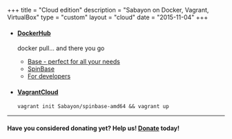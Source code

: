 +++
title = "Cloud edition"
description = "Sabayon on Docker, Vagrant, VirtualBox"
type = "custom"
layout = "cloud"
date = "2015-11-04"
+++

* #### [DockerHub](https://hub.docker.com/u/sabayon/dashboard/)

    docker pull... and there you go
    * [Base - perfect for all your needs](https://hub.docker.com/r/sabayon/base-amd64/)
    * [SpinBase](https://hub.docker.com/r/sabayon/spinbase-amd64/)
    * [For developers](https://hub.docker.com/r/sabayon/builer-amd64/)


* #### [VagrantCloud](https://atlas.hashicorp.com/Sabayon/boxes/spinbase-amd64)

    `vagrant init Sabayon/spinbase-amd64 && vagrant up`

<!---

* #### [Vagrant](http://dl.sabayon.org/iso/monthly/Sabayon_Linux_16.04_amd64_SpinBase.box")

    You can use that box locally with vagrant
    * [Download](http://dl.sabayon.org/iso/monthly/Sabayon_Linux_17.03_amd64_SpinBase.box)
    * [MD5](http://dl.sabayon.org/iso/monthly/Sabayon_Linux_17.03_amd64_SpinBase.box.md5)
    * [Package list](http://dl.sabayon.org/iso/monthly/Sabayon_Linux_17.03_amd64_SpinBase.iso.pkglist)

* #### [VirtualBox](http://dl.sabayon.org/iso/monthly/Sabayon_Linux_17.03_amd64_SpinBase-ovz.tar.gz)

    OVZ image
    * [Download](http://dl.sabayon.org/iso/monthly/Sabayon_Linux_17.03_amd64_SpinBase-ovz.tar.gz)
    * [MD5](http://dl.sabayon.org/iso/monthly/Sabayon_Linux_17.03_amd64_SpinBase-ovz.tar.gz.md5)
    * [Package list](http://dl.sabayon.org/iso/monthly/Sabayon_Linux_17.03_amd64_SpinBase.iso.pkglist)

* #### [QEMU](http://dl.sabayon.org/iso/monthly/Sabayon_Linux_17.03_amd64_SpinBase-qemu.tar.gz)

    Qcow2 images
    * [Download](http://dl.sabayon.org/iso/monthly/Sabayon_Linux_17.03_amd64_SpinBase-qemu.tar.gz)
    * [MD5](http://dl.sabayon.org/iso/monthly/Sabayon_Linux_17.03_amd64_SpinBase-qemu.tar.gz-md5)
    * [Package list](http://dl.sabayon.org/iso/monthly/Sabayon_Linux_17.03_amd64_SpinBase-iso.pkglist)

-->

<hr>

#### Have you considered donating yet? Help us! [Donate](/donate) today!
